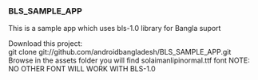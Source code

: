<h3>BLS_SAMPLE_APP</h3>
<p> This is a sample app which uses bls-1.0 library for Bangla suport</p>
<p>
Download this project: <br/>
git clone git://github.com/androidbangladesh/BLS_SAMPLE_APP.git <br/>
Browse in the assets folder you will find solaimanlipinormal.ttf font NOTE: NO OTHER FONT WILL WORK WITH BLS-1.0 
</p>
